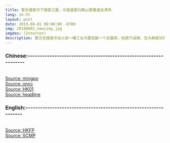 ```yaml
---
title: 警无搜查令下搜查工厦，示威者围马鞍山警署速龙清场
lang: zh-ht
layout: post
date: 2019-08-01 00:00:00 -0700
img: 20190801_newsimg.jpg
imgdes: (Internet)
description: 警方无搜查令在火炭一幢工业大厦捣破一个武器库，检获汽油弹、含大麻成分的精油及攻击性武器等拘捕8人，当中包括已被取缔的民族党召集人陈浩天。晚上百多名示威者包围马鞍山警署，声援被捕人士，至凌晨时份，警方出动速龙小队清场，发射胡椒弹，波及路经街坊。有马鞍山社区组织发表联合声明，强烈谴责警方使用过份武力，破坏马鞍山社区的安宁。
---
```


### Chinese:----------------------------------------------------------------
<br>[Source: mingpo](https://news.mingpao.com/pns/%E8%A6%81%E8%81%9E/article/20190803/s00001/1564771561148/%E7%81%AB%E7%82%AD%E6%90%9C%E5%B1%8B%E7%84%A1%E6%89%8B%E4%BB%A4-%E8%AD%A6%E5%85%88%E5%BE%8C%E5%85%A9%E6%A2%9D%E6%96%87%E8%A7%A3%E7%95%AB-%E7%A8%B1%E8%A1%8C%E5%8B%95%E5%B1%AC%E7%AA%81%E7%99%BC-%E5%A4%A7%E7%8B%80%E8%B3%AA%E7%96%91%E4%BA%8B%E5%BE%8C%E5%A0%86%E7%A0%8C%E7%90%86%E6%93%9A)
<br>[Source: oncc](https://hk.on.cc/hk/bkn/cnt/news/20190803/bkn-20190803000237920-0803_00822_001.html)
<br>[Source: HK01](https://www.hk01.com/%E7%AA%81%E7%99%BC/359507/%E8%AD%A6%E7%81%AB%E7%82%AD%E5%86%8D%E6%90%9C%E5%8F%A6%E4%B8%80%E5%BB%A0%E5%BB%88-eod%E5%88%B0%E5%A0%B4)
<br>[Source: headline](http://hd.stheadline.com/news/realtime/hk/1559130/%E5%8D%B3%E6%99%82-%E6%B8%AF%E8%81%9E-%E9%80%83%E7%8A%AF%E6%A2%9D%E4%BE%8B-%E9%A6%AC%E9%9E%8D%E5%B1%B1%E7%A4%BE%E5%8D%80%E7%B5%84%E7%B9%94%E8%AD%B4%E8%B2%AC%E8%AD%A6%E7%A0%B4%E5%A3%9E%E5%AE%89%E5%AF%A7-%E4%BF%83%E4%BA%A4%E4%BB%A3%E4%B8%A6%E6%89%BF%E6%93%94%E6%90%8D%E5%A4%B1)

### English:----------------------------------------------------------------
<br>[Source: HKFP](https://www.hongkongfp.com/2019/08/03/hong-kong-protesters-surround-police-station-following-arrests/)
<br>[Source: SCMP](https://www.scmp.com/news/hong-kong/law-and-crime/article/3021271/police-warn-more-violence-hong-kong-protests-after)